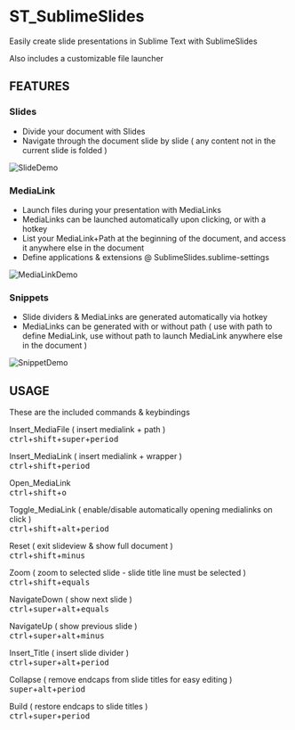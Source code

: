 
# ST_SublimeSlides

Easily create slide presentations in Sublime Text with SublimeSlides

Also includes a customizable file launcher

## FEATURES

### Slides

* Divide your document with Slides
* Navigate through the document slide by slide ( any content not in the current slide is folded )

![SlideDemo](http://i.imgur.com/q02FrPm.gif?1)

### MediaLink

* Launch files during your presentation with MediaLinks
* MediaLinks can be launched automatically upon clicking, or with a hotkey
* List your MediaLink+Path at the beginning of the document, and access it anywhere else in the document
* Define applications & extensions @ SublimeSlides.sublime-settings

![MediaLinkDemo](http://i.imgur.com/0UxRYbf.gif?1)

### Snippets

* Slide dividers & MediaLinks are generated automatically via hotkey
* MediaLinks can be generated with or without path ( use with path to define MediaLink, use without path to launch MediaLink anywhere else in the document )

![SnippetDemo](http://i.imgur.com/RUvj93C.gif?1)

## USAGE

These are the included commands & keybindings


Insert_MediaFile ( insert medialink + path )  
<kbd>ctrl</kbd>+<kbd>shift</kbd>+<kbd>super</kbd>+<kbd>period</kbd>

Insert_MediaLink ( insert medialink + wrapper )  
<kbd>ctrl</kbd>+<kbd>shift</kbd>+<kbd>period</kbd>

Open_MediaLink  
<kbd>ctrl</kbd>+<kbd>shift</kbd>+<kbd>o</kbd>

Toggle_MediaLink ( enable/disable automatically opening medialinks on click )  
<kbd>ctrl</kbd>+<kbd>shift</kbd>+<kbd>alt</kbd>+<kbd>period</kbd>

Reset ( exit slideview & show full document )  
<kbd>ctrl</kbd>+<kbd>shift</kbd>+<kbd>minus</kbd>

Zoom  ( zoom to selected slide - slide title line must be selected )  
<kbd>ctrl</kbd>+<kbd>shift</kbd>+<kbd>equals</kbd>

NavigateDown ( show next slide )  
<kbd>ctrl</kbd>+<kbd>super</kbd>+<kbd>alt</kbd>+<kbd>equals</kbd>

NavigateUp ( show previous slide )  
<kbd>ctrl</kbd>+<kbd>super</kbd>+<kbd>alt</kbd>+<kbd>minus</kbd>

Insert_Title ( insert slide divider )  
<kbd>ctrl</kbd>+<kbd>super</kbd>+<kbd>alt</kbd>+<kbd>period</kbd>

Collapse ( remove endcaps from slide titles for easy editing )  
<kbd>super</kbd>+<kbd>alt</kbd>+<kbd>period</kbd>

Build ( restore endcaps to slide titles )  
<kbd>ctrl</kbd>+<kbd>super</kbd>+<kbd>period</kbd>
